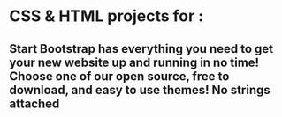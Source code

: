 # CSS & HTML projects for :
## Start Bootstrap has everything you need to get your new website up and running in no time! Choose one of our open source, free to download, and easy to use themes! No strings attached
